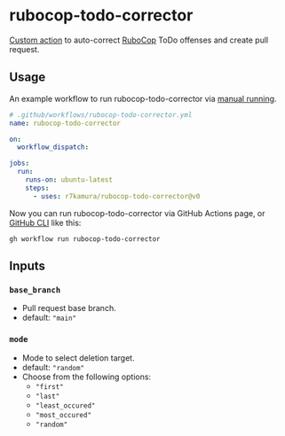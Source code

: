 # rubocop-todo-corrector

[Custom action](https://docs.github.com/en//actions/creating-actions/about-custom-actions)
to auto-correct [RuboCop](https://github.com/rubocop/rubocop) ToDo offenses and create pull request.

## Usage

An example workflow to run rubocop-todo-corrector via
[manual running](https://docs.github.com/en//actions/managing-workflow-runs/manually-running-a-workflow).

```yaml
# .github/workflows/rubocop-todo-corrector.yml
name: rubocop-todo-corrector

on:
  workflow_dispatch:

jobs:
  run:
    runs-on: ubuntu-latest
    steps:
      - uses: r7kamura/rubocop-todo-corrector@v0
```

Now you can run rubocop-todo-corrector via GitHub Actions page,
or [GitHub CLI](https://cli.github.com/) like this:

```
gh workflow run rubocop-todo-corrector
```

## Inputs

### `base_branch`

- Pull request base branch.
- default: `"main"`

### `mode`

- Mode to select deletion target.
- default: `"random"`
- Choose from the following options:
  - `"first"`
  - `"last"`
  - `"least_occured"`
  - `"most_occured"`
  - `"random"`
